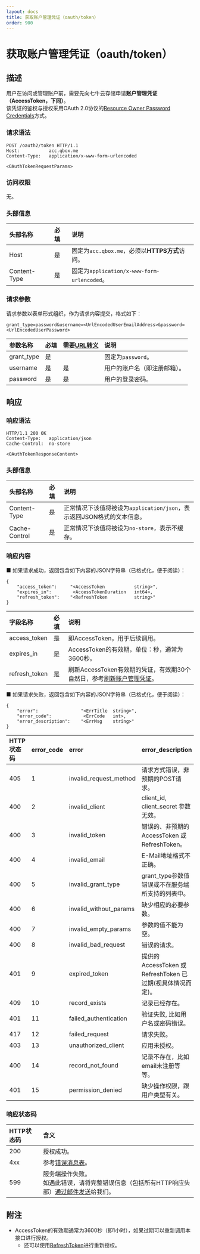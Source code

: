 ```yaml
---
layout: docs
title: 获取账户管理凭证（oauth/token）
order: 900
---
```


<a id="oauth-token"></a>
# 获取账户管理凭证（oauth/token）

<a id="oauth-token-description"></a>
## 描述

用户在访问或管理账户前，需要先向七牛云存储申请**账户管理凭证（AccessToken，下同）**。  
该凭证的鉴权与授权采用OAuth 2.0协议的[Resource Owner Password Credentials](http://tools.ietf.org/html/draft-ietf-oauth-v2-10#section-4.1.2)方式。  

<a id="oauth-token-request-syntax"></a>
### 请求语法

```
POST /oauth2/token HTTP/1.1
Host:           acc.qbox.me
Content-Type:   application/x-www-form-urlencoded

<OAuthTokenRequestParams>
```

<a id="oauth-token-request-auth"></a>
### 访问权限

无。

<a id="oauth-token-request-headers"></a>
### 头部信息

头部名称      | 必填 | 说明
:------------ | :--- | :-----------------------------------
Host          | 是   | 固定为`acc.qbox.me`，必须以**HTTPS方式**访问。
Content-Type  | 是   | 固定为`application/x-www-form-urlencoded`。

<a id="oauth-token-request-params"></a>
### 请求参数

请求参数以表单形式组织，作为请求内容提交，格式如下：  

```
grant_type=password&username=<UrlEncodedUserEmailAddress>&password=<UrlEncodedUserPassword>
```

参数名称      | 必填 | 需要[URL转义][urlescapeHref] | 说明
:------------ | :--- | :--------------------------- | :-----------------------------
grant_type    | 是   |                              | 固定为`password`。
username      | 是   | 是                           | 用户的账户名（即注册邮箱）。
password      | 是   | 是                           | 用户的登录密码。

<a id="oauth-token-response"></a>
## 响应

<a id="oauth-token-response-syntax"></a>
### 响应语法

```
HTTP/1.1 200 OK
Content-Type:   application/json
Cache-Control:  no-store

<OAuthTokenResponseContent>
```

<a id="oauth-token-response-headers"></a>
### 头部信息

头部名称      | 必填  | 说明                              
:------------ | :---- | :----------------------------------------------------------------
Content-Type  | 是    | 正常情况下该值将被设为`application/json`，表示返回JSON格式的文本信息。
Cache-Control | 是    | 正常情况下该值将被设为`no-store`，表示不缓存。

<a id="oauth-token-response-body"></a>
### 响应内容

■ 如果请求成功，返回包含如下内容的JSON字符串（已格式化，便于阅读）：  

```
{
    "access_token":     "<AccessToken           string>",
    "expires_in":        <AccessTokenDuration   int64>,
    "refresh_token":    "<RefreshToken          string>"
}
```

字段名称      | 必填  | 说明                              
:------------ | :---- | :----------------------------------------------------------------
access_token  | 是    | 即AccessToken，用于后续调用。
expires_in    | 是    | AccessToken的有效期，单位：秒，通常为3600秒。
refresh_token | 是    | 刷新AccessToken有效期的凭证，有效期30个自然日，参考[刷新账户管理凭证](refresh-token.html)。

■ 如果请求失败，返回包含如下内容的JSON字符串（已格式化，便于阅读）：  

```
{
    "error":                "<ErrTitle  string>",
    "error_code":            <ErrCode   int>,
    "error_description":    "<ErrMsg    string>"
}
```

<a id="oauth-token-errors"></a>

HTTP状态码 | error_code | error                  | error_description
:--------- | :--------- | :--------------------- | :-----------------
405        | 1          | invalid_request_method | 请求方式错误，非预期的POST请求。
400        | 2          | invalid_client         | client_id, client_secret 参数无效。
400        | 3          | invalid_token          | 错误的、非预期的 AccessToken 或 RefreshToken。
400        | 4          | invalid_email          | E-Mail地址格式不正确。
400        | 5          | invalid_grant_type     | grant_type参数值错误或不在服务端所支持的列表中。
400        | 6          | invalid_without_params | 缺少相应的必要参数。
400        | 7          | invalid_empty_params   | 参数的值不能为空。
400        | 8          | invalid_bad_request    | 错误的请求。
401        | 9          | expired_token          | 提供的 AccessToken 或 RefreshToken 已过期(视具体情况而定)。
409        | 10         | record_exists          | 记录已经存在。
401        | 11         | failed_authentication  | 验证失败, 比如用户名或密码错误。
417        | 12         | failed_request         | 请求失败。
403        | 13         | unauthorized_client    | 应用未授权。
400        | 14         | record_not_found       | 记录不存在，比如email未注册等等。
401        | 15         | permission_denied      | 缺少操作权限，跟用户类型有关。

<a id="oauth-token-response-status"></a>
### 响应状态码

HTTP状态码 | 含义
:--------- | :--------------------------
200        | 授权成功。
4xx	       | 参考[错误消息表](#oauth-token-errors)。
599	       | 服务端操作失败。<br>如遇此错误，请将完整错误信息（包括所有HTTP响应头部）[通过邮件发送][sendBugReportHref]给我们。

<a id="oauth-token-remarks"></a>
## 附注

- AccessToken的有效期通常为3600秒（即1小时），如果过期可以重新调用本接口进行授权。
    - 还可以使用[RefreshToken](refresh-token.html)进行重新授权。

[sendBugReportHref]:    mailto:support@qiniu.com?subject=599错误日志     "发送错误报告"
[urlescapeHref]:        http://zh.wikipedia.org/wiki/%E7%99%BE%E5%88%86%E5%8F%B7%E7%BC%96%E7%A0%81

